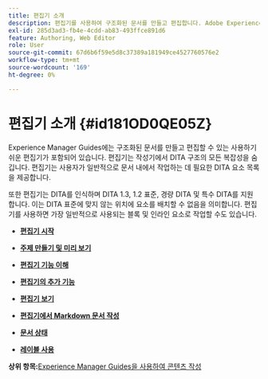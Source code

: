 ```yaml
---
title: 편집기 소개
description: 편집기를 사용하여 구조화된 문서를 만들고 편집합니다. Adobe Experience Manager Guides의 DITA 표준에 따라 편집기로 작업하는 방법을 알아봅니다.
exl-id: 285d3ad3-fb4e-4cdd-ab83-493ffce891d6
feature: Authoring, Web Editor
role: User
source-git-commit: 67d6b6f59e5d8c37389a181949ce4527760576e2
workflow-type: tm+mt
source-wordcount: '169'
ht-degree: 0%

---
```


# 편집기 소개 {#id181OD0QE05Z}

Experience Manager Guides에는 구조화된 문서를 만들고 편집할 수 있는 사용하기 쉬운 편집기가 포함되어 있습니다. 편집기는 작성기에서 DITA 구조의 모든 복잡성을 숨깁니다. 편집기는 사용자가 일반적으로 문서 내에서 작업하는 데 필요한 DITA 요소 목록을 제공합니다.

또한 편집기는 DITA를 인식하며 DITA 1.3, 1.2 표준, 경량 DITA 및 특수 DITA를 지원합니다. 이는 DITA 표준에 맞지 않는 위치에 요소를 배치할 수 없음을 의미합니다. 편집기를 사용하면 가장 일반적으로 사용되는 블록 및 인라인 요소로 작업할 수도 있습니다.

- **[편집기 시작](web-editor-launch-editor.md)**

- **[주제 만들기 및 미리 보기](create-preview-topics.md)**

- **[편집기 기능 이해](web-editor-features.md)**

- **[편집기의 추가 기능](web-editor-other-features.md)**

- **[편집기 보기](web-editor-views.md)**

- **[편집기에서 Markdown 문서 작성](web-editor-markdown-topic.md)**

- **[문서 상태](web-editor-document-states.md)**

- **[레이블 사용](web-editor-use-label.md)**


**상위 항목:**&#x200B;[&#x200B; Experience Manager Guides을 사용하여 콘텐츠 작성](authoring-content-xml-doc.md)
